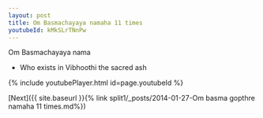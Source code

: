 ```yaml
---
layout: post
title: Om Basmachayaya namaha 11 times
youtubeId: kMkSLrTNnPw
---
```

 
 
Om Basmachayaya nama 
 
 -  Who exists in Vibhoothi the sacred ash 
 
  
 
  
 
 
 
 
 
 


{% include youtubePlayer.html id=page.youtubeId %}
 
[Next]({{ site.baseurl }}{% link  split1/_posts/2014-01-27-Om basma gopthre namaha 11 times.md%})
 
